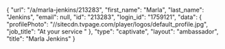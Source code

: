 {
    "url": "\/a\/marla-jenkins\/213283",
    "first_name": "Marla",
    "last_name": "Jenkins",
    "email": null,
    "id": "213283",
    "login_id": "1759121",
    "data": {
        "profilePhoto": "\/\/sitecdn.tvpage.com\/player\/logos\/default_profile.jpg",
        "job_title": "At your service "
    },
    "type": "captivate",
    "layout": "ambassador",
    "title": "Marla Jenkins"
}